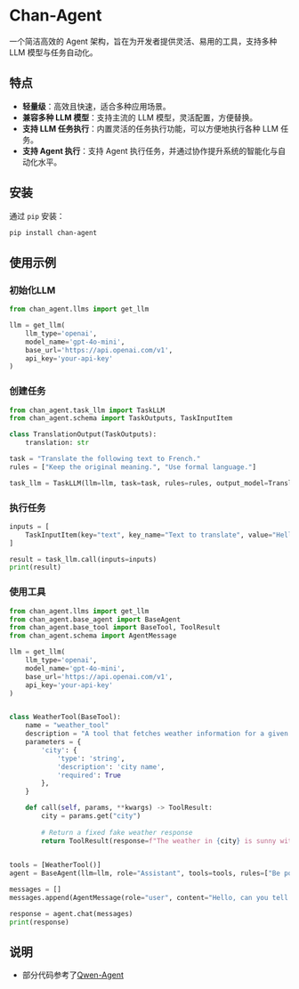 # Chan-Agent

一个简洁高效的 Agent 架构，旨在为开发者提供灵活、易用的工具，支持多种 LLM 模型与任务自动化。

## 特点
- **轻量级**：高效且快速，适合多种应用场景。
- **兼容多种 LLM 模型**：支持主流的 LLM 模型，灵活配置，方便替换。
- **支持 LLM 任务执行**：内置灵活的任务执行功能，可以方便地执行各种 LLM 任务。
- **支持 Agent 执行**：支持 Agent 执行任务，并通过协作提升系统的智能化与自动化水平。

## 安装

通过 `pip` 安装：

```bash
pip install chan-agent
```

## 使用示例

### 初始化LLM
```python
from chan_agent.llms import get_llm

llm = get_llm(
    llm_type='openai', 
    model_name='gpt-4o-mini', 
    base_url='https://api.openai.com/v1', 
    api_key='your-api-key'
)
```

### 创建任务
```python
from chan_agent.task_llm import TaskLLM
from chan_agent.schema import TaskOutputs, TaskInputItem

class TranslationOutput(TaskOutputs):
    translation: str

task = "Translate the following text to French."
rules = ["Keep the original meaning.", "Use formal language."]

task_llm = TaskLLM(llm=llm, task=task, rules=rules, output_model=TranslationOutput)
```

### 执行任务
```python
inputs = [
    TaskInputItem(key="text", key_name="Text to translate", value="Hello, how are you?")
]

result = task_llm.call(inputs=inputs)
print(result)
```

### 使用工具
```python
from chan_agent.llms import get_llm
from chan_agent.base_agent import BaseAgent
from chan_agent.base_tool import BaseTool, ToolResult
from chan_agent.schema import AgentMessage

llm = get_llm(
    llm_type='openai', 
    model_name='gpt-4o-mini', 
    base_url='https://api.openai.com/v1', 
    api_key='your-api-key'
)


class WeatherTool(BaseTool):
    name = "weather_tool"
    description = "A tool that fetches weather information for a given city."
    parameters = {
        'city': {
            'type': 'string',
            'description': 'city name',
            'required': True
        },
    }

    def call(self, params, **kwargs) -> ToolResult:
        city = params.get("city")
        
        # Return a fixed fake weather response
        return ToolResult(response=f"The weather in {city} is sunny with a high of 25°C.", use_tool_response=False)
        

tools = [WeatherTool()]
agent = BaseAgent(llm=llm, role="Assistant", tools=tools, rules=["Be polite."])

messages = []
messages.append(AgentMessage(role="user", content="Hello, can you tell me the weather in New York?"))

response = agent.chat(messages)
print(response)
```

## 说明
- 部分代码参考了[Qwen-Agent](https://github.com/QwenLM/Qwen-Agent)

